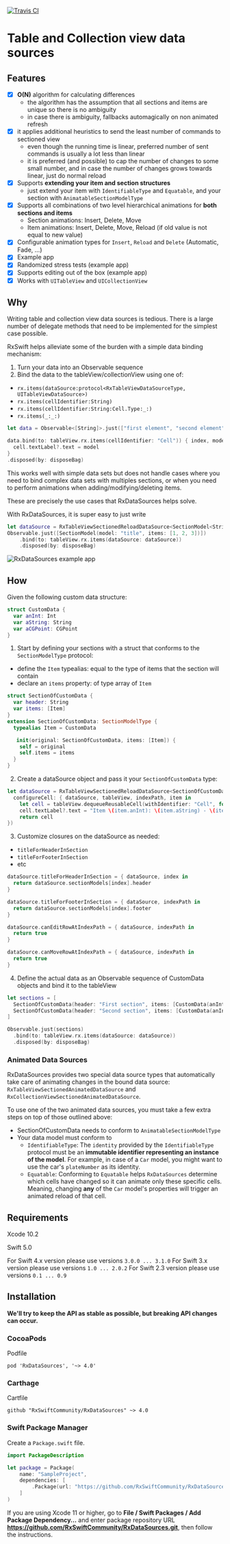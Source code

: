 [![Travis CI](https://travis-ci.org/RxSwiftCommunity/RxDataSources.svg?branch=master)](https://travis-ci.org/RxSwiftCommunity/RxDataSources)

Table and Collection view data sources
======================================

## Features

- [x] **O(N)** algorithm for calculating differences
  - the algorithm has the assumption that all sections and items are unique so there is no ambiguity
  - in case there is ambiguity, fallbacks automagically on non animated refresh
- [x] it applies additional heuristics to send the least number of commands to sectioned view
  - even though the running time is linear, preferred number of sent commands is usually a lot less than linear
  - it is preferred (and possible) to cap the number of changes to some small number, and in case the number of changes grows towards linear, just do normal reload
- [x] Supports **extending your item and section structures**
  - just extend your item with `IdentifiableType` and `Equatable`, and your section with `AnimatableSectionModelType`
- [x] Supports all combinations of two level hierarchical animations for **both sections and items**
  - Section animations: Insert, Delete, Move
  - Item animations: Insert, Delete, Move, Reload (if old value is not equal to new value)
- [x] Configurable animation types for `Insert`, `Reload` and `Delete` (Automatic, Fade, ...)
- [x] Example app
- [x] Randomized stress tests (example app)
- [x] Supports editing out of the box (example app)
- [x] Works with `UITableView` and `UICollectionView`

## Why
Writing table and collection view data sources is tedious. There is a large number of delegate methods that need to be implemented for the simplest case possible.

RxSwift helps alleviate some of the burden with a simple data binding mechanism:
1) Turn your data into an Observable sequence
2) Bind the data to the tableView/collectionView using one of:
  - `rx.items(dataSource:protocol<RxTableViewDataSourceType, UITableViewDataSource>)`
  - `rx.items(cellIdentifier:String)`
  - `rx.items(cellIdentifier:String:Cell.Type:_:)`
  - `rx.items(_:_:)`

```swift
let data = Observable<[String]>.just(["first element", "second element", "third element"])

data.bind(to: tableView.rx.items(cellIdentifier: "Cell")) { index, model, cell in
  cell.textLabel?.text = model
}
.disposed(by: disposeBag)
```

This works well with simple data sets but does not handle cases where you need to bind complex data sets with multiples sections, or when you need to perform animations when adding/modifying/deleting items.  

These are precisely the use cases that RxDataSources helps solve.

With RxDataSources, it is super easy to just write

```swift
let dataSource = RxTableViewSectionedReloadDataSource<SectionModel<String, Int>>(configureCell: configureCell)
Observable.just([SectionModel(model: "title", items: [1, 2, 3])])
    .bind(to: tableView.rx.items(dataSource: dataSource))
    .disposed(by: disposeBag)
```
![RxDataSources example app](https://raw.githubusercontent.com/kzaher/rxswiftcontent/rxdatasources/RxDataSources.gif)

## How
Given the following custom data structure:
```swift
struct CustomData {
  var anInt: Int
  var aString: String
  var aCGPoint: CGPoint
}
```

1) Start by defining your sections with a struct that conforms to the `SectionModelType` protocol:
  - define the `Item` typealias: equal to the type of items that the section will contain
  - declare an `items` property: of type array of `Item`

```swift
struct SectionOfCustomData {
  var header: String    
  var items: [Item]
}
extension SectionOfCustomData: SectionModelType {
  typealias Item = CustomData

   init(original: SectionOfCustomData, items: [Item]) {
    self = original
    self.items = items
  }
}
```

2) Create a dataSource object and pass it your `SectionOfCustomData` type:
```swift
let dataSource = RxTableViewSectionedReloadDataSource<SectionOfCustomData>(
  configureCell: { dataSource, tableView, indexPath, item in
    let cell = tableView.dequeueReusableCell(withIdentifier: "Cell", for: indexPath)
    cell.textLabel?.text = "Item \(item.anInt): \(item.aString) - \(item.aCGPoint.x):\(item.aCGPoint.y)"
    return cell
})
```

3) Customize closures on the dataSource as needed:
- `titleForHeaderInSection`
- `titleForFooterInSection`
- etc

```swift
dataSource.titleForHeaderInSection = { dataSource, index in
  return dataSource.sectionModels[index].header
}

dataSource.titleForFooterInSection = { dataSource, indexPath in
  return dataSource.sectionModels[index].footer
}

dataSource.canEditRowAtIndexPath = { dataSource, indexPath in
  return true
}

dataSource.canMoveRowAtIndexPath = { dataSource, indexPath in
  return true
}
```

4) Define the actual data as an Observable sequence of CustomData objects and bind it to the tableView
```swift
let sections = [
  SectionOfCustomData(header: "First section", items: [CustomData(anInt: 0, aString: "zero", aCGPoint: CGPoint.zero), CustomData(anInt: 1, aString: "one", aCGPoint: CGPoint(x: 1, y: 1)) ]),
  SectionOfCustomData(header: "Second section", items: [CustomData(anInt: 2, aString: "two", aCGPoint: CGPoint(x: 2, y: 2)), CustomData(anInt: 3, aString: "three", aCGPoint: CGPoint(x: 3, y: 3)) ])
]

Observable.just(sections)
  .bind(to: tableView.rx.items(dataSource: dataSource))
  .disposed(by: disposeBag)
```

### Animated Data Sources

RxDataSources provides two special data source types that automatically take care of animating changes in the bound data source: `RxTableViewSectionedAnimatedDataSource` and `RxCollectionViewSectionedAnimatedDataSource`.

To use one of the two animated data sources, you must take a few extra steps on top of those outlined above:

- SectionOfCustomData needs to conform to `AnimatableSectionModelType`
- Your data model must conform to
  * `IdentifiableType`: The `identity` provided by the `IdentifiableType` protocol must be an **immutable identifier representing an instance of the model**. For example, in case of a `Car` model, you might want to use the car's `plateNumber` as its identity.
  * `Equatable`: Conforming to `Equatable` helps `RxDataSources` determine which cells have changed so it can animate only these specific cells. Meaning, changing **any** of the `Car` model's properties will trigger an animated reload of that cell.

## Requirements

Xcode 10.2

Swift 5.0

For Swift 4.x version please use versions `3.0.0 ... 3.1.0`
For Swift 3.x version please use versions `1.0 ... 2.0.2`
For Swift 2.3 version please use versions `0.1 ... 0.9`

## Installation

**We'll try to keep the API as stable as possible, but breaking API changes can occur.**

### CocoaPods

Podfile
```
pod 'RxDataSources', '~> 4.0'
```

### Carthage

Cartfile
```
github "RxSwiftCommunity/RxDataSources" ~> 4.0
```

### Swift Package Manager

Create a `Package.swift` file.

```swift
import PackageDescription

let package = Package(
    name: "SampleProject",
    dependencies: [
        .Package(url: "https://github.com/RxSwiftCommunity/RxDataSources.git" from: "4.0.0")
    ]
)
```

If you are using Xcode 11 or higher, go to **File / Swift Packages / Add Package Dependency...** and enter package repository URL **https://github.com/RxSwiftCommunity/RxDataSources.git**, then follow the instructions.
